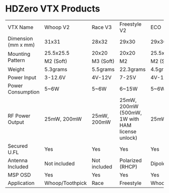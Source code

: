 # HDZero VTX Products

<table id="table1">
<tr>
<td rowspan="2">VTX Name</td>
<td rowspan="2">Whoop V2</td>
<td rowspan="2">Race V3</td>
<td rowspan="2">Freestyle V2</td>
<td rowspan="2">ECO</td>
</tr>
<tr>
</tr>
<tr>
<td>Dimension<br>(mm x mm)</td>
<td>31x31</td>
<td>28x32</td>
<td>29x30</td>
<td>29x30</td>
</tr>
<tr>
<td rowspan="2">Mounting Pattern</td>
<td>25.5x25.5</td>
<td>20x20</td>
<td>20x20</td>
<td>25.5x25.5</td>
</tr>
<tr>
<td>M2 (Soft)</td>
<td>M3 (Soft)</td>
<td>M2</td>
<td>M2 (Soft)</td>
</tr>
<tr>
<td rowspan="2">Weight</td>
<td rowspan="2">5.3grams</td>
<td rowspan="2">5.5grams</td>
<td rowspan="2">22.3grams</td>
<td rowspan="2">4.5grams</td>
</tr>
<tr>
</tr>
<tr>
<td rowspan="2">Power Input</td>
<td rowspan="2">3-12.6V</td>
<td rowspan="2">4V-12V</td>
<td rowspan="2">7-25V</td>
<td rowspan="2">4V-12V</td>
</tr>
<tr>
</tr>
<tr>
<td rowspan="2">Power Consumption</td>
<td rowspan="2">5~6W</td>
<td rowspan="2">5~6W</td>
<td rowspan="2">6~15W</td>
<td rowspan="2">5~6W</td>
</tr>
<tr>
</tr>
<tr>
<td rowspan="2">RF Power Output</td>
<td rowspan="2">25mW, 200mW</td>
<td rowspan="2">25mW, 200mW</td>
<td rowspan="2">25mW, 200mW (500mW,<br>1W with HAM license unlock)</td>
<td rowspan="2">25mW, 200mW</td>
</tr>
<tr>
</tr>
<tr>
<td rowspan="2">Secured U.FL</td>
<td rowspan="2">Yes</td>
<td rowspan="2">Yes</td>
<td rowspan="2">Yes</td>
<td rowspan="2">Yes</td>
</tr>
<tr>
</tr>
<tr>
<td rowspan="2">Antenna Included</td>
<td rowspan="2">Not included</td>
<td rowspan="2">Not included</td>
<td rowspan="2">Polarized (RHCP)</td>
<td rowspan="2">Dipole</td>
</tr>
<tr>
</tr>
<tr>
<td rowspan="2">MSP OSD</td>
<td rowspan="2">Yes</td>
<td rowspan="2">Yes</td>
<td rowspan="2">Yes</td>
<td rowspan="2">Yes</td>
</tr>
<tr>
</tr>
<tr>
<td rowspan="2">Application</td>
<td rowspan="2">Whoop/Toothpick</td>
<td rowspan="2">Race</td>
<td rowspan="2">Freestyle</td>
<td rowspan="2">Whoop/Toothpick</td>
</tr>
<tr>
</tr>
</table>

<div class="page"></div>